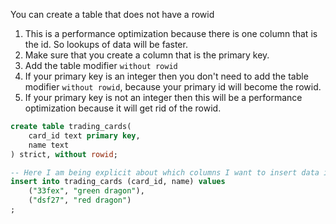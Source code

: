 You can create a table that does not have a rowid

1. This is a performance optimization because there is one column that is the
id. So lookups of data will be faster.
2. Make sure that you create a column that is the primary key.
3. Add the table modifier `without rowid` 
4. If your primary key is an integer then you don't need to add the table
modifier `without rowid`, because your primary id will become the rowid.
5. If your primary key is not an integer then this will be a performance
optimization because it will get rid of the rowid.

```sql
create table trading_cards(
    card_id text primary key,
    name text
) strict, without rowid;
```

```sql
-- Here I am being explicit about which columns I want to insert data into
insert into trading_cards (card_id, name) values
    ("33fex", "green dragon"),
    ("dsf27", "red dragon")
;
```
